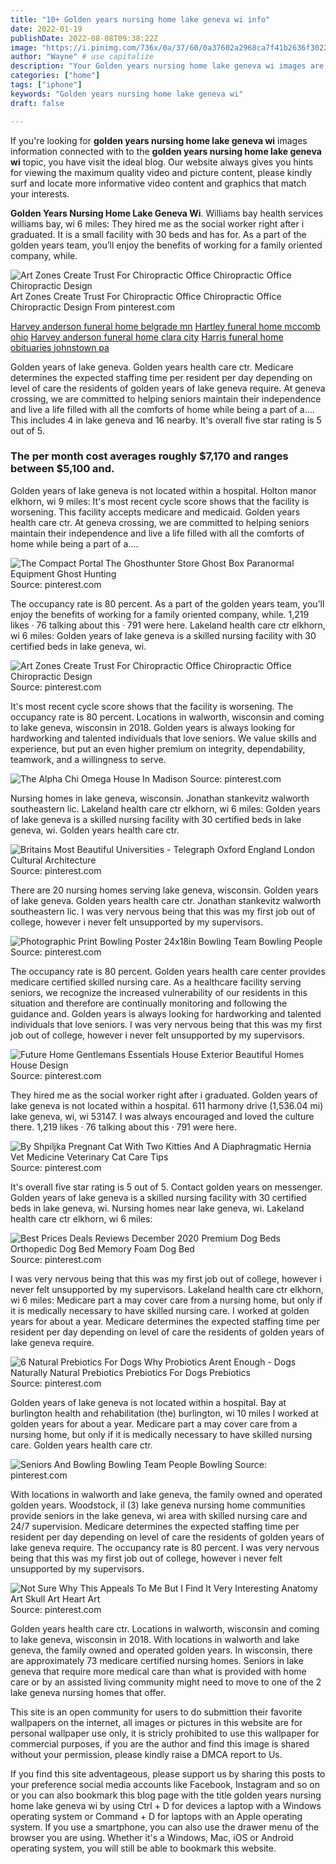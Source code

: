 ```yaml
---
title: "10+ Golden years nursing home lake geneva wi info"
date: 2022-01-19
publishDate: 2022-08-08T09:38:22Z
image: "https://i.pinimg.com/736x/0a/37/60/0a37602a2968ca7f41b2636f3022cdbe--two-hearts-brain-art.jpg"
author: "Wayne" # use capitalize
description: "Your Golden years nursing home lake geneva wi images are available. Golden years nursing home lake geneva wi are a topic that is being searched for and liked by netizens today. You can Download the Golden years nursing home lake geneva wi files here. Get all free photos and vectors."
categories: ["home"]
tags: ["iphone"]
keywords: "Golden years nursing home lake geneva wi"
draft: false

---
```


If you're looking for **golden years nursing home lake geneva wi** images information connected with to the **golden years nursing home lake geneva wi** topic, you have visit the ideal  blog.  Our website always  gives you  hints  for viewing  the maximum  quality video and picture  content, please kindly surf and locate more informative video content and graphics  that match your interests.

**Golden Years Nursing Home Lake Geneva Wi**. Williams bay health services williams bay, wi 6 miles: They hired me as the social worker right after i graduated. It is a small facility with 30 beds and has for. As a part of the golden years team, you’ll enjoy the benefits of working for a family oriented company, while.

![Art Zones Create Trust For Chiropractic Office Chiropractic Office Chiropractic Design](https://i.pinimg.com/originals/a0/6b/3c/a06b3c0c5e9e35910a616c4d0a5a9b57.jpg "Art Zones Create Trust For Chiropractic Office Chiropractic Office Chiropractic Design")
Art Zones Create Trust For Chiropractic Office Chiropractic Office Chiropractic Design From pinterest.com

[Harvey anderson funeral home belgrade mn](/harvey-anderson-funeral-home-belgrade-mn/)
[Hartley funeral home mccomb ohio](/hartley-funeral-home-mccomb-ohio/)
[Harvey anderson funeral home clara city](/harvey-anderson-funeral-home-clara-city/)
[Harris funeral home obituaries johnstown pa](/harris-funeral-home-obituaries-johnstown-pa/)

Golden years of lake geneva. Golden years health care ctr. Medicare determines the expected staffing time per resident per day depending on level of care the residents of golden years of lake geneva require. At geneva crossing, we are committed to helping seniors maintain their independence and live a life filled with all the comforts of home while being a part of a…. This includes 4 in lake geneva and 16 nearby. It&#039;s overall five star rating is 5 out of 5.

### The per month cost averages roughly $7,170 and ranges between $5,100 and.

Golden years of lake geneva is not located within a hospital. Holton manor elkhorn, wi 9 miles: It&#039;s most recent cycle score shows that the facility is worsening. This facility accepts medicare and medicaid. Golden years health care ctr. At geneva crossing, we are committed to helping seniors maintain their independence and live a life filled with all the comforts of home while being a part of a….


![The Compact Portal The Ghosthunter Store Ghost Box Paranormal Equipment Ghost Hunting](https://i.pinimg.com/564x/73/2b/3b/732b3b9ff883caef9d25e1d0eee625e6.jpg "The Compact Portal The Ghosthunter Store Ghost Box Paranormal Equipment Ghost Hunting")
Source: pinterest.com

The occupancy rate is 80 percent. As a part of the golden years team, you’ll enjoy the benefits of working for a family oriented company, while. 1,219 likes · 76 talking about this · 791 were here. Lakeland health care ctr elkhorn, wi 6 miles: Golden years of lake geneva is a skilled nursing facility with 30 certified beds in lake geneva, wi.

![Art Zones Create Trust For Chiropractic Office Chiropractic Office Chiropractic Design](https://i.pinimg.com/originals/a0/6b/3c/a06b3c0c5e9e35910a616c4d0a5a9b57.jpg "Art Zones Create Trust For Chiropractic Office Chiropractic Office Chiropractic Design")
Source: pinterest.com

It&#039;s most recent cycle score shows that the facility is worsening. The occupancy rate is 80 percent. Locations in walworth, wisconsin and coming to lake geneva, wisconsin in 2018. Golden years is always looking for hardworking and talented individuals that love seniors. We value skills and experience, but put an even higher premium on integrity, dependability, teamwork, and a willingness to serve.

![The Alpha Chi Omega House In Madison](https://i.pinimg.com/736x/8b/13/94/8b1394393d045fe49e82ce40ddf27b9e--alpha-chi-omega-wisconsin-badgers.jpg "The Alpha Chi Omega House In Madison")
Source: pinterest.com

Nursing homes in lake geneva, wisconsin. Jonathan stankevitz walworth southeastern lic. Lakeland health care ctr elkhorn, wi 6 miles: Golden years of lake geneva is a skilled nursing facility with 30 certified beds in lake geneva, wi. Golden years health care ctr.

![Britains Most Beautiful Universities - Telegraph Oxford England London Cultural Architecture](https://i.pinimg.com/originals/e0/77/b8/e077b8e5cc4d18f1aff86b0f7be61794.jpg "Britains Most Beautiful Universities - Telegraph Oxford England London Cultural Architecture")
Source: pinterest.com

There are 20 nursing homes serving lake geneva, wisconsin. Golden years of lake geneva. Golden years health care ctr. Jonathan stankevitz walworth southeastern lic. I was very nervous being that this was my first job out of college, however i never felt unsupported by my supervisors.

![Photographic Print Bowling Poster 24x18in Bowling Team Bowling People](https://i.pinimg.com/originals/96/9e/fc/969efc940dd7002f6495080def3f371a.jpg "Photographic Print Bowling Poster 24x18in Bowling Team Bowling People")
Source: pinterest.com

The occupancy rate is 80 percent. Golden years health care center provides medicare certified skilled nursing care. As a healthcare facility serving seniors, we recognize the increased vulnerability of our residents in this situation and therefore are continually monitoring and following the guidance and. Golden years is always looking for hardworking and talented individuals that love seniors. I was very nervous being that this was my first job out of college, however i never felt unsupported by my supervisors.

![Future Home Gentlemans Essentials House Exterior Beautiful Homes House Design](https://i.pinimg.com/474x/f6/b0/7d/f6b07d95dfa38c7b184601e684b80960.jpg "Future Home Gentlemans Essentials House Exterior Beautiful Homes House Design")
Source: pinterest.com

They hired me as the social worker right after i graduated. Golden years of lake geneva is not located within a hospital. 611 harmony drive (1,536.04 mi) lake geneva, wi, wi 53147. I was always encouraged and loved the culture there. 1,219 likes · 76 talking about this · 791 were here.

![By Shpiljka Pregnant Cat With Two Kitties And A Diaphragmatic Hernia Vet Medicine Veterinary Cat Care Tips](https://i.pinimg.com/originals/fe/12/96/fe1296c2cce2d83fce1ff44d626f96a4.jpg "By Shpiljka Pregnant Cat With Two Kitties And A Diaphragmatic Hernia Vet Medicine Veterinary Cat Care Tips")
Source: pinterest.com

It&#039;s overall five star rating is 5 out of 5. Contact golden years on messenger. Golden years of lake geneva is a skilled nursing facility with 30 certified beds in lake geneva, wi. Nursing homes near lake geneva, wi. Lakeland health care ctr elkhorn, wi 6 miles:

![Best Prices Deals Reviews December 2020 Premium Dog Beds Orthopedic Dog Bed Memory Foam Dog Bed](https://i.pinimg.com/474x/69/50/cb/6950cbcce858f2a4d306746bed917082.jpg "Best Prices Deals Reviews December 2020 Premium Dog Beds Orthopedic Dog Bed Memory Foam Dog Bed")
Source: pinterest.com

I was very nervous being that this was my first job out of college, however i never felt unsupported by my supervisors. Lakeland health care ctr elkhorn, wi 6 miles: Medicare part a may cover care from a nursing home, but only if it is medically necessary to have skilled nursing care. I worked at golden years for about a year. Medicare determines the expected staffing time per resident per day depending on level of care the residents of golden years of lake geneva require.

![6 Natural Prebiotics For Dogs Why Probiotics Arent Enough - Dogs Naturally Natural Prebiotics Prebiotics For Dogs Prebiotics](https://i.pinimg.com/474x/c1/49/b2/c149b21352e3596d76542bd7522acb70.jpg "6 Natural Prebiotics For Dogs Why Probiotics Arent Enough - Dogs Naturally Natural Prebiotics Prebiotics For Dogs Prebiotics")
Source: pinterest.com

Golden years of lake geneva is not located within a hospital. Bay at burlington health and rehabilitation (the) burlington, wi 10 miles I worked at golden years for about a year. Medicare part a may cover care from a nursing home, but only if it is medically necessary to have skilled nursing care. Golden years health care ctr.

![Seniors And Bowling Bowling Team People Bowling](https://i.pinimg.com/736x/40/9e/1b/409e1b978e246d459152e57a3d274655--superhero-movies-justice-league.jpg "Seniors And Bowling Bowling Team People Bowling")
Source: pinterest.com

With locations in walworth and lake geneva, the family owned and operated golden years. Woodstock, il (3) lake geneva nursing home communities provide seniors in the lake geneva, wi area with skilled nursing care and 24/7 supervision. Medicare determines the expected staffing time per resident per day depending on level of care the residents of golden years of lake geneva require. The occupancy rate is 80 percent. I was very nervous being that this was my first job out of college, however i never felt unsupported by my supervisors.

![Not Sure Why This Appeals To Me But I Find It Very Interesting Anatomy Art Skull Art Heart Art](https://i.pinimg.com/736x/0a/37/60/0a37602a2968ca7f41b2636f3022cdbe--two-hearts-brain-art.jpg "Not Sure Why This Appeals To Me But I Find It Very Interesting Anatomy Art Skull Art Heart Art")
Source: pinterest.com

Golden years health care ctr. Locations in walworth, wisconsin and coming to lake geneva, wisconsin in 2018. With locations in walworth and lake geneva, the family owned and operated golden years. In wisconsin, there are approximately 73 medicare certified nursing homes. Seniors in lake geneva that require more medical care than what is provided with home care or by an assisted living community might need to move to one of the 2 lake geneva nursing homes that offer.

This site is an open community for users to do submittion their favorite wallpapers on the internet, all images or pictures in this website are for personal wallpaper use only, it is stricly prohibited to use this wallpaper for commercial purposes, if you are the author and find this image is shared without your permission, please kindly raise a DMCA report to Us.

If you find this site adventageous, please support us by sharing this posts to your preference social media accounts like Facebook, Instagram and so on or you can also bookmark this blog page with the title golden years nursing home lake geneva wi by using Ctrl + D for devices a laptop with a Windows operating system or Command + D for laptops with an Apple operating system. If you use a smartphone, you can also use the drawer menu of the browser you are using. Whether it's a Windows, Mac, iOS or Android operating system, you will still be able to bookmark this website.

